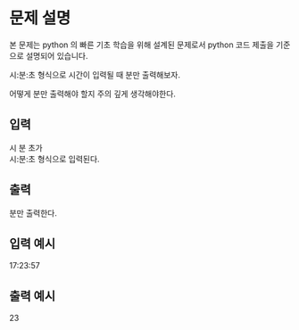 # 문제 설명

본 문제는 python 의 빠른 기초 학습을 위해 설계된 문제로서 python 코드 제출을 기준으로 설명되어 있습니다.

시:분:초 형식으로 시간이 입력될 때 분만 출력해보자.

어떻게 분만 출력해야 할지 주의 깊게 생각해야한다.

## 입력

시 분 초가  
시:분:초 형식으로 입력된다.

## 출력

분만 출력한다.

## 입력 예시

17:23:57

## 출력 예시

23
